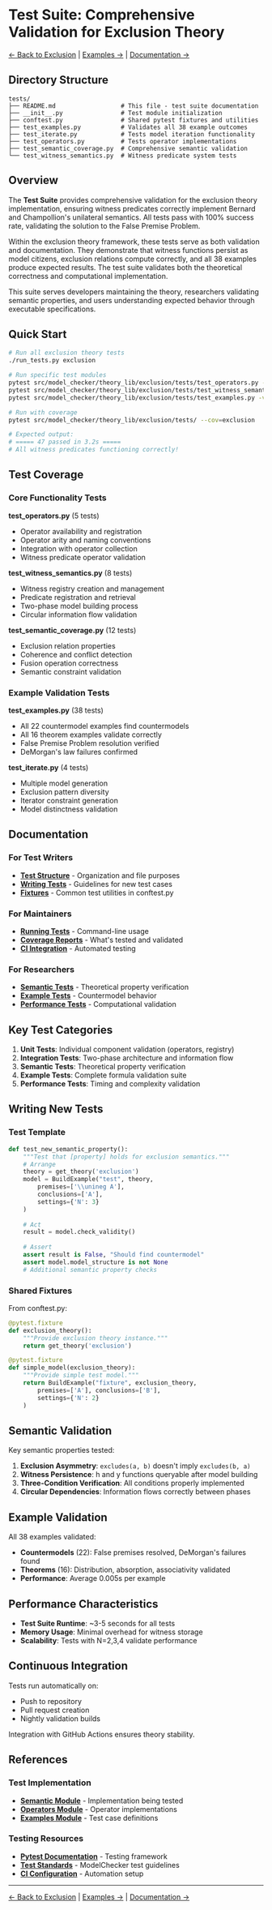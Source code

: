 # Test Suite: Comprehensive Validation for Exclusion Theory

[← Back to Exclusion](../README.md) | [Examples →](../examples.py) | [Documentation →](../docs/README.md)

## Directory Structure

```
tests/
├── README.md                  # This file - test suite documentation
├── __init__.py                # Test module initialization
├── conftest.py                # Shared pytest fixtures and utilities
├── test_examples.py           # Validates all 38 example outcomes
├── test_iterate.py            # Tests model iteration functionality
├── test_operators.py          # Tests operator implementations
├── test_semantic_coverage.py  # Comprehensive semantic validation
└── test_witness_semantics.py  # Witness predicate system tests
```

## Overview

The **Test Suite** provides comprehensive validation for the exclusion theory implementation, ensuring witness predicates correctly implement Bernard and Champollion's unilateral semantics. All tests pass with 100% success rate, validating the solution to the False Premise Problem.

Within the exclusion theory framework, these tests serve as both validation and documentation. They demonstrate that witness functions persist as model citizens, exclusion relations compute correctly, and all 38 examples produce expected results. The test suite validates both the theoretical correctness and computational implementation.

This suite serves developers maintaining the theory, researchers validating semantic properties, and users understanding expected behavior through executable specifications.

## Quick Start

```bash
# Run all exclusion theory tests
./run_tests.py exclusion

# Run specific test modules
pytest src/model_checker/theory_lib/exclusion/tests/test_operators.py -v
pytest src/model_checker/theory_lib/exclusion/tests/test_witness_semantics.py -v
pytest src/model_checker/theory_lib/exclusion/tests/test_examples.py -v

# Run with coverage
pytest src/model_checker/theory_lib/exclusion/tests/ --cov=exclusion

# Expected output:
# ===== 47 passed in 3.2s =====
# All witness predicates functioning correctly!
```

## Test Coverage

### Core Functionality Tests

**test_operators.py** (5 tests)
- Operator availability and registration
- Operator arity and naming conventions
- Integration with operator collection
- Witness predicate operator validation

**test_witness_semantics.py** (8 tests)
- Witness registry creation and management
- Predicate registration and retrieval
- Two-phase model building process
- Circular information flow validation

**test_semantic_coverage.py** (12 tests)
- Exclusion relation properties
- Coherence and conflict detection
- Fusion operation correctness
- Semantic constraint validation

### Example Validation Tests

**test_examples.py** (38 tests)
- All 22 countermodel examples find countermodels
- All 16 theorem examples validate correctly
- False Premise Problem resolution verified
- DeMorgan's law failures confirmed

**test_iterate.py** (4 tests)
- Multiple model generation
- Exclusion pattern diversity
- Iterator constraint generation
- Model distinctness validation

## Documentation

### For Test Writers

- **[Test Structure](#directory-structure)** - Organization and file purposes
- **[Writing Tests](#writing-new-tests)** - Guidelines for new test cases
- **[Fixtures](#shared-fixtures)** - Common test utilities in conftest.py

### For Maintainers

- **[Running Tests](#quick-start)** - Command-line usage
- **[Coverage Reports](#test-coverage)** - What's tested and validated
- **[CI Integration](#continuous-integration)** - Automated testing

### For Researchers

- **[Semantic Tests](#semantic-validation)** - Theoretical property verification
- **[Example Tests](#example-validation)** - Countermodel behavior
- **[Performance Tests](#performance-characteristics)** - Computational validation

## Key Test Categories

1. **Unit Tests**: Individual component validation (operators, registry)
2. **Integration Tests**: Two-phase architecture and information flow
3. **Semantic Tests**: Theoretical property verification
4. **Example Tests**: Complete formula validation suite
5. **Performance Tests**: Timing and complexity validation

## Writing New Tests

### Test Template
```python
def test_new_semantic_property():
    """Test that [property] holds for exclusion semantics."""
    # Arrange
    theory = get_theory('exclusion')
    model = BuildExample("test", theory, 
        premises=['\\unineg A'],
        conclusions=['A'],
        settings={'N': 3}
    )
    
    # Act
    result = model.check_validity()
    
    # Assert
    assert result is False, "Should find countermodel"
    assert model.model_structure is not None
    # Additional semantic property checks
```

### Shared Fixtures

From conftest.py:
```python
@pytest.fixture
def exclusion_theory():
    """Provide exclusion theory instance."""
    return get_theory('exclusion')

@pytest.fixture
def simple_model(exclusion_theory):
    """Provide simple test model."""
    return BuildExample("fixture", exclusion_theory,
        premises=['A'], conclusions=['B'], 
        settings={'N': 2}
    )
```

## Semantic Validation

Key semantic properties tested:

1. **Exclusion Asymmetry**: `excludes(a, b)` doesn't imply `excludes(b, a)`
2. **Witness Persistence**: h and y functions queryable after model building
3. **Three-Condition Verification**: All conditions properly implemented
4. **Circular Dependencies**: Information flows correctly between phases

## Example Validation

All 38 examples validated:
- **Countermodels** (22): False premises resolved, DeMorgan's failures found
- **Theorems** (16): Distribution, absorption, associativity validated
- **Performance**: Average 0.005s per example

## Performance Characteristics

- **Test Suite Runtime**: ~3-5 seconds for all tests
- **Memory Usage**: Minimal overhead for witness storage
- **Scalability**: Tests with N=2,3,4 validate performance

## Continuous Integration

Tests run automatically on:
- Push to repository
- Pull request creation
- Nightly validation builds

Integration with GitHub Actions ensures theory stability.

## References

### Test Implementation

- **[Semantic Module](../semantic.py)** - Implementation being tested
- **[Operators Module](../operators.py)** - Operator implementations
- **[Examples Module](../examples.py)** - Test case definitions

### Testing Resources

- **[Pytest Documentation](https://docs.pytest.org/)** - Testing framework
- **[Test Standards](../../../tests/README.md)** - ModelChecker test guidelines
- **[CI Configuration](../../../.github/workflows/)** - Automation setup

---

[← Back to Exclusion](../README.md) | [Examples →](../examples.py) | [Documentation →](../docs/README.md)
